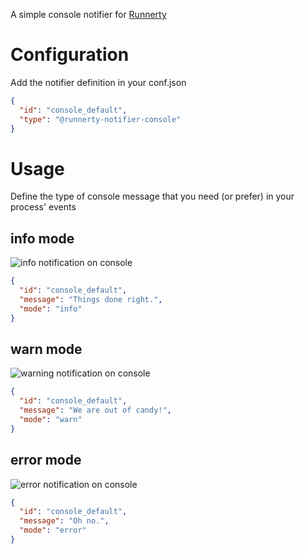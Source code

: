 A simple console notifier for [Runnerty]

# Configuration

Add the notifier definition in your conf.json

```json
{
  "id": "console_default",
  "type": "@runnerty-notifier-console"
}
```


# Usage

Define the type of console message that you need (or prefer) in your process' events

## info mode
![info notification on console](http://i.imgur.com/IKHy3vC.png)

```json
{
  "id": "console_default",
  "message": "Things done right.",
  "mode": "info"
}
```


## warn mode
![warning notification on console](http://i.imgur.com/TdMmGQz.png)

```json
{
  "id": "console_default",
  "message": "We are out of candy!",
  "mode": "warn"
}
```


## error mode
![error notification on console](http://i.imgur.com/s2D0DxD.png)

```json
{
  "id": "console_default",
  "message": "Oh no.",
  "mode": "error"
}
```

[Runnerty]: https://www.npmjs.com/package/runnerty
